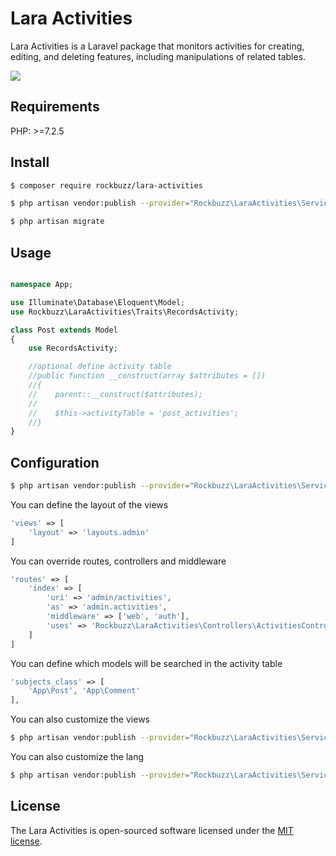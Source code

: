 # Lara Activities

Lara Activities is a Laravel package that monitors activities for creating, editing, and deleting features, including manipulations of related tables.

<p><img src="https://github.com/rockbuzz/lara-activities/workflows/Main/badge.svg"/></p>


## Requirements

PHP: >=7.2.5

## Install

```bash
$ composer require rockbuzz/lara-activities
```
```bash
$ php artisan vendor:publish --provider="Rockbuzz\LaraActivities\ServiceProvider" --tag=migrations
```
```bash
$ php artisan migrate
```
## Usage

```php

namespace App;

use Illuminate\Database\Eloquent\Model;
use Rockbuzz\LaraActivities\Traits\RecordsActivity;

class Post extends Model
{
    use RecordsActivity;

    //optional define activity table
    //public function __construct(array $attributes = [])
    //{
    //    parent::__construct($attributes);
    //
    //    $this->activityTable = 'post_activities';
    //}
}
```

## Configuration

```bash
$ php artisan vendor:publish --provider="Rockbuzz\LaraActivities\ServiceProvider" --tag=config
```
You can define the layout of the views
```php
'views' => [
    'layout' => 'layouts.admin'
]
```

You can override routes, controllers and middleware
```php
'routes' => [
    'index' => [
        'uri' => 'admin/activities',
        'as' => 'admin.activities',
        'middleware' => ['web', 'auth'],
        'uses' => 'Rockbuzz\LaraActivities\Controllers\ActivitiesController@index'
    ]
]
```

You can define which models will be searched in the activity table
```php
'subjects_class' => [
    'App\Post', 'App\Comment'
],

```

You can also customize the views
```bash
$ php artisan vendor:publish --provider="Rockbuzz\LaraActivities\ServiceProvider" --tag=views
```

You can also customize the lang
```bash
$ php artisan vendor:publish --provider="Rockbuzz\LaraActivities\ServiceProvider" --tag=lang
```

## License

The Lara Activities is open-sourced software licensed under the [MIT license](https://opensource.org/licenses/MIT).